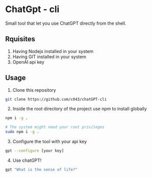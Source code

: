 # ChatGpt - cli

Small tool that let you use ChatGPT directly from the shell.

## Rquisites
1. Having Nodejs installed in your system
2. Having GIT installed in your system
3. OpenAI api key

## Usage
1. Clone this repository
```bash
git clone https://github.com/c043/chatGPT-cli
```
2. Inside the root directory of the project use npm to install globally
```bash
npm i -g .

# The system might need your root privileges
sudo npm i -g .
```
3. Configure the tool with your api key
```bash
gpt --configure [your key]
```
4. Use chatGPT!
```bash
gpt "What is the sense of life?"
```
